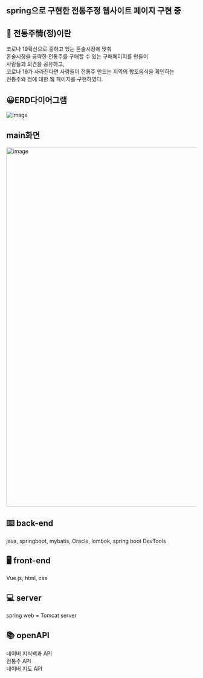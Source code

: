 spring으로 구현한 전통주정 웹사이트 페이지 구현 중
---

🍶 전통주情(정)이란
---
코로나 19확산으로 흥하고 있는 혼술시장에 맞춰 </br>
혼술시장을 공략한 전통주를 구매할 수 있는 구매페이지를 만들어 </br>
사람들과 의견을 공유하고,  </br>
코로나 19가 사라진다면 사람들이 전통주 만드는 지역의 향토음식을 확인하는  </br>
전통주와 정에 대한 웹 페이지를 구현하였다. </br>


😀ERD다이어그램
---
![image](https://user-images.githubusercontent.com/79691180/150173534-01533cd6-d282-4d1c-878e-da313e0d63d3.png)

main화면 
----
<img width="952" alt="image" src="https://user-images.githubusercontent.com/79691180/149661117-6775e915-b941-4a72-adfb-ca2779bea6f5.png">


⌨️ back-end
---
java, springboot, mybatis, Oracle, lombok, spring boot DevTools 

🖥 front-end
---
Vue.js, html, css

💻 server
---
spring web = Tomcat server

📚 openAPI
---
네이버 지식백과 API</br>
전통주 API</br>
네이버 지도 API
